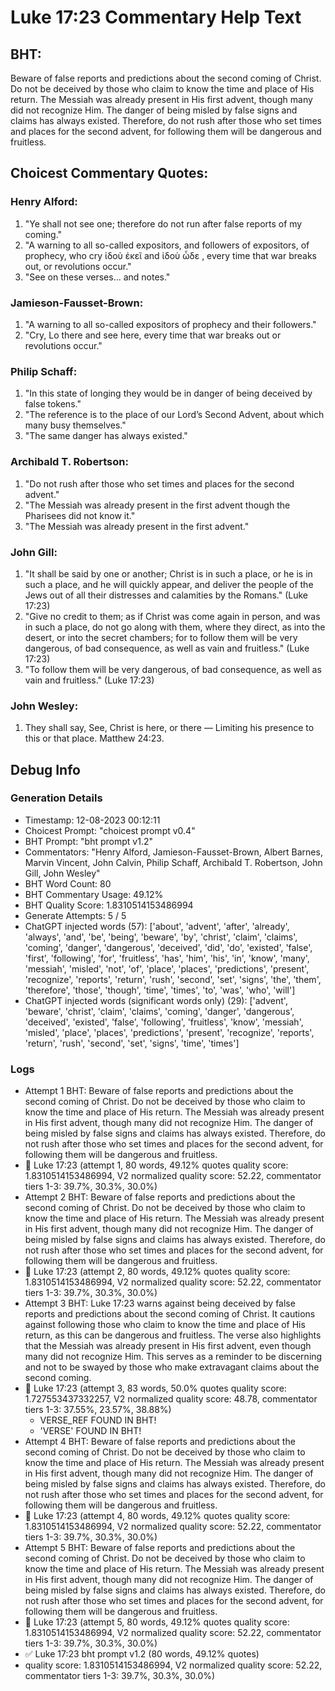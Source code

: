 # Luke 17:23 Commentary Help Text

## BHT:
Beware of false reports and predictions about the second coming of Christ. Do not be deceived by those who claim to know the time and place of His return. The Messiah was already present in His first advent, though many did not recognize Him. The danger of being misled by false signs and claims has always existed. Therefore, do not rush after those who set times and places for the second advent, for following them will be dangerous and fruitless.

## Choicest Commentary Quotes:
### Henry Alford:
1. "Ye shall not see one; therefore do not run after false reports of my coming." 
2. "A warning to all so-called expositors, and followers of expositors, of prophecy, who cry ἰδοὺ ἐκεῖ and ἰδοὺ ὧδε , every time that war breaks out, or revolutions occur."
3. "See on these verses... and notes."

### Jamieson-Fausset-Brown:
1. "A warning to all so-called expositors of prophecy and their followers."
2. "Cry, Lo there and see here, every time that war breaks out or revolutions occur."

### Philip Schaff:
1. "In this state of longing they would be in danger of being deceived by false tokens." 
2. "The reference is to the place of our Lord’s Second Advent, about which many busy themselves."
3. "The same danger has always existed."

### Archibald T. Robertson:
1. "Do not rush after those who set times and places for the second advent."
2. "The Messiah was already present in the first advent though the Pharisees did not know it."
3. "The Messiah was already present in the first advent."

### John Gill:
1. "It shall be said by one or another; Christ is in such a place, or he is in such a place, and he will quickly appear, and deliver the people of the Jews out of all their distresses and calamities by the Romans." (Luke 17:23)
2. "Give no credit to them; as if Christ was come again in person, and was in such a place, do not go along with them, where they direct, as into the desert, or into the secret chambers; for to follow them will be very dangerous, of bad consequence, as well as vain and fruitless." (Luke 17:23)
3. "To follow them will be very dangerous, of bad consequence, as well as vain and fruitless." (Luke 17:23)

### John Wesley:
1. They shall say, See, Christ is here, or there — Limiting his presence to this or that place. Matthew 24:23.



## Debug Info
### Generation Details
- Timestamp: 12-08-2023 00:12:11
- Choicest Prompt: "choicest prompt v0.4"
- BHT Prompt: "bht prompt v1.2"
- Commentators: "Henry Alford, Jamieson-Fausset-Brown, Albert Barnes, Marvin Vincent, John Calvin, Philip Schaff, Archibald T. Robertson, John Gill, John Wesley"
- BHT Word Count: 80
- BHT Commentary Usage: 49.12%
- BHT Quality Score: 1.8310514153486994
- Generate Attempts: 5 / 5
- ChatGPT injected words (57):
	['about', 'advent', 'after', 'already', 'always', 'and', 'be', 'being', 'beware', 'by', 'christ', 'claim', 'claims', 'coming', 'danger', 'dangerous', 'deceived', 'did', 'do', 'existed', 'false', 'first', 'following', 'for', 'fruitless', 'has', 'him', 'his', 'in', 'know', 'many', 'messiah', 'misled', 'not', 'of', 'place', 'places', 'predictions', 'present', 'recognize', 'reports', 'return', 'rush', 'second', 'set', 'signs', 'the', 'them', 'therefore', 'those', 'though', 'time', 'times', 'to', 'was', 'who', 'will']
- ChatGPT injected words (significant words only) (29):
	['advent', 'beware', 'christ', 'claim', 'claims', 'coming', 'danger', 'dangerous', 'deceived', 'existed', 'false', 'following', 'fruitless', 'know', 'messiah', 'misled', 'place', 'places', 'predictions', 'present', 'recognize', 'reports', 'return', 'rush', 'second', 'set', 'signs', 'time', 'times']

### Logs
- Attempt 1 BHT: Beware of false reports and predictions about the second coming of Christ. Do not be deceived by those who claim to know the time and place of His return. The Messiah was already present in His first advent, though many did not recognize Him. The danger of being misled by false signs and claims has always existed. Therefore, do not rush after those who set times and places for the second advent, for following them will be dangerous and fruitless.
- 🔄 Luke 17:23 (attempt 1, 80 words, 49.12% quotes quality score: 1.8310514153486994, V2 normalized quality score: 52.22, commentator tiers 1-3: 39.7%, 30.3%, 30.0%)
- Attempt 2 BHT: Beware of false reports and predictions about the second coming of Christ. Do not be deceived by those who claim to know the time and place of His return. The Messiah was already present in His first advent, though many did not recognize Him. The danger of being misled by false signs and claims has always existed. Therefore, do not rush after those who set times and places for the second advent, for following them will be dangerous and fruitless.
- 🔄 Luke 17:23 (attempt 2, 80 words, 49.12% quotes quality score: 1.8310514153486994, V2 normalized quality score: 52.22, commentator tiers 1-3: 39.7%, 30.3%, 30.0%)
- Attempt 3 BHT: Luke 17:23 warns against being deceived by false reports and predictions about the second coming of Christ. It cautions against following those who claim to know the time and place of His return, as this can be dangerous and fruitless. The verse also highlights that the Messiah was already present in His first advent, even though many did not recognize Him. This serves as a reminder to be discerning and not to be swayed by those who make extravagant claims about the second coming.
- 🔄 Luke 17:23 (attempt 3, 83 words, 50.0% quotes quality score: 1.727553437332257, V2 normalized quality score: 48.78, commentator tiers 1-3: 37.55%, 23.57%, 38.88%) 
	- VERSE_REF FOUND IN BHT! 
	- 'VERSE' FOUND IN BHT!
- Attempt 4 BHT: Beware of false reports and predictions about the second coming of Christ. Do not be deceived by those who claim to know the time and place of His return. The Messiah was already present in His first advent, though many did not recognize Him. The danger of being misled by false signs and claims has always existed. Therefore, do not rush after those who set times and places for the second advent, for following them will be dangerous and fruitless.
- 🔄 Luke 17:23 (attempt 4, 80 words, 49.12% quotes quality score: 1.8310514153486994, V2 normalized quality score: 52.22, commentator tiers 1-3: 39.7%, 30.3%, 30.0%)
- Attempt 5 BHT: Beware of false reports and predictions about the second coming of Christ. Do not be deceived by those who claim to know the time and place of His return. The Messiah was already present in His first advent, though many did not recognize Him. The danger of being misled by false signs and claims has always existed. Therefore, do not rush after those who set times and places for the second advent, for following them will be dangerous and fruitless.
- 🔄 Luke 17:23 (attempt 5, 80 words, 49.12% quotes quality score: 1.8310514153486994, V2 normalized quality score: 52.22, commentator tiers 1-3: 39.7%, 30.3%, 30.0%)
- ✅ Luke 17:23 bht prompt v1.2 (80 words, 49.12% quotes)
- quality score: 1.8310514153486994, V2 normalized quality score: 52.22, commentator tiers 1-3: 39.7%, 30.3%, 30.0%)